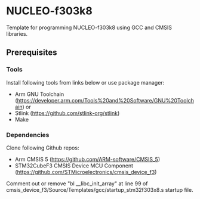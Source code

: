 # NUCLEO-f303k8
Template for programming NUCLEO-f303k8 using GCC and CMSIS libraries.

## Prerequisites
### Tools
Install following tools from links below or use package manager:
- Arm GNU Toolchain (https://developer.arm.com/Tools%20and%20Software/GNU%20Toolchain) or 
- Stlink (https://github.com/stlink-org/stlink)
- Make
### Dependencies
Clone following Github repos:
- Arm CMSIS 5 (https://github.com/ARM-software/CMSIS_5)
- STM32CubeF3 CMSIS Device MCU Component (https://github.com/STMicroelectronics/cmsis_device_f3)

Comment out or remove "bl __libc_init_array" at line 99 of cmsis_device_f3/Source/Templates/gcc/startup_stm32f303x8.s
startup file.
